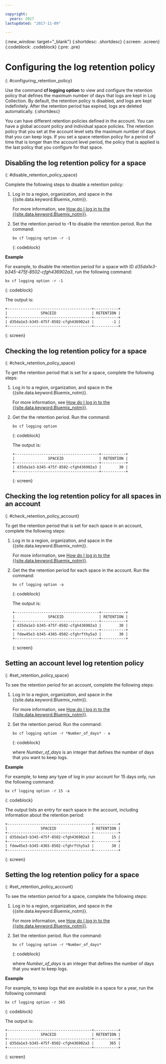 ```yaml
---

copyright:
  years: 2017
lastupdated: "2017-11-09"

---
```


{:new_window: target="_blank"}
{:shortdesc: .shortdesc}
{:screen: .screen}
{:codeblock: .codeblock}
{:pre: .pre}

# Configuring the log retention policy
{: #configuring_retention_policy}

Use the command **cf logging option** to view and configure the retention policy that defines the maximum number of days that logs are kept in Log Collection. By default, the retention policy is disabled, and logs are kept indefinitely. After the retention period has expired, logs are deleted automatically. 
{:shortdesc}

You can have different retention policies defined in the account. You can have a global account policy and individual space policies. The retention policy that you set at the account level sets the maximum number of days that you can keep logs. If you set a space retention policy for a period of time that is longer than the account level period, the policy that is applied is the last policy that you configure for that space. 


## Disabling the log retention policy for a space
{: #disable_retention_policy_space}

Complete the following steps to disable a retention policy:

1. Log in to a region, organization, and space in the {{site.data.keyword.Bluemix_notm}}. 

    For more information, see [How do I log in to the {{site.data.keyword.Bluemix_notm}}](/docs/services/CloudLogAnalysis/qa/cli_qa.html#login).
    
2. Set the retention period to **-1** to disable the retention period. Run the command:

    ```
    bx cf logging option -r -1
    ```
    {: codeblock}
    
**Example**
    
For example, to disable the retention period for a space with ID *d35da1e3-b345-475f-8502-cfgh436902a3*, run the following command:

```
bx cf logging option -r -1
```
{: codeblock}

The output is:

```
+--------------------------------------+-----------+
|               SPACEID                | RETENTION |
+--------------------------------------+-----------+
| d35da1e3-b345-475f-8502-cfgh436902a3 |        -1 |
+--------------------------------------+-----------+
```
{: screen} 



## Checking the log retention policy for a space
{: #check_retention_policy_space}

To get the retention period that is set for a space, complete the following steps:

1. Log in to a region, organization, and space in the {{site.data.keyword.Bluemix_notm}}. 

    For more information, see [How do I log in to the {{site.data.keyword.Bluemix_notm}}](/docs/services/CloudLogAnalysis/qa/cli_qa.html#login).
    
2. Get the the retention period. Run the command:

    ```
    bx cf logging option
    ```
    {: codeblock}

    The output is:

    ```
    +--------------------------------------+-----------+
    |               SPACEID                | RETENTION |
    +--------------------------------------+-----------+
    | d35da1e3-b345-475f-8502-cfgh436902a3 |        30 |
    +--------------------------------------+-----------+
    ```
    {: screen}
    

## Checking the log retention policy for all spaces in an account
{: #check_retention_policy_account}

To get the retention period that is set for each space in an account, complete the following steps:

1. Log in to a region, organization, and space in the {{site.data.keyword.Bluemix_notm}}. 

    For more information, see [How do I log in to the {{site.data.keyword.Bluemix_notm}}](/docs/services/CloudLogAnalysis/qa/cli_qa.html#login).
    
2. Get the the retention period for each space in the account. Run the command:

    ```
    bx cf logging option -a
    ```
    {: codeblock}

    The output is:

    ```
    +--------------------------------------+-----------+
    |               SPACEID                | RETENTION |
    +--------------------------------------+-----------+
    | d35da1e3-b345-475f-8502-cfgh436902a3 |        30 |
    +--------------------------------------+-----------+
    | fdew45e3-b345-4365-8502-cfghrfthy5a3 |        30 |
    +--------------------------------------+-----------+
    ```
    {: screen}
    

## Setting an account level log retention policy
{: #set_retention_policy_space}

To see the retention period for an account, complete the following steps:

1. Log in to a region, organization, and space in the {{site.data.keyword.Bluemix_notm}}. 

    For more information, see [How do I log in to the {{site.data.keyword.Bluemix_notm}}](/docs/services/CloudLogAnalysis/qa/cli_qa.html#login).
    
2. Set the retention period. Run the command:

    ```
    bx cf logging option -r *Number_of_days* - a
    ```
    {: codeblock}
    
    where *Number_of_days* is an integer that defines the number of days that you want to keep logs. 
    
    
**Example**
    
For example, to keep any type of log in your account for 15 days only, run the following command:

```
bx cf logging option -r 15 -a
```
{: codeblock}

The output lists an entry for each space in the account, including information about the retention period:

```
+--------------------------------------+-----------+
|               SPACEID                | RETENTION |
+--------------------------------------+-----------+
| d35da1e3-b345-475f-8502-cfgh436902a3 |        15 |
+--------------------------------------+-----------+
| fdew45e3-b345-4365-8502-cfghrfthy5a3 |        30 |
+--------------------------------------+-----------+
```
{: screen}

## Setting the log retention policy for a space
{: #set_retention_policy_account}

To see the retention period for a space, complete the following steps:

1. Log in to a region, organization, and space in the {{site.data.keyword.Bluemix_notm}}. 

    For more information, see [How do I log in to the {{site.data.keyword.Bluemix_notm}}](/docs/services/CloudLogAnalysis/qa/cli_qa.html#login).
    
2. Set the retention period. Run the command:

    ```
    bx cf logging option -r *Number_of_days*
    ```
    {: codeblock}
    
    where *Number_of_days* is an integer that defines the number of days that you want to keep logs.
    
    
**Example**
    
For example, to keep logs that are available in a space for a year, run the following command:

```
bx cf logging option -r 365
```
{: codeblock}

The output is:

```
+--------------------------------------+-----------+
|               SPACEID                | RETENTION |
+--------------------------------------+-----------+
| d35da1e3-b345-475f-8502-cfgh436902a3 |       365 |
+--------------------------------------+-----------+
```
{: screen}


